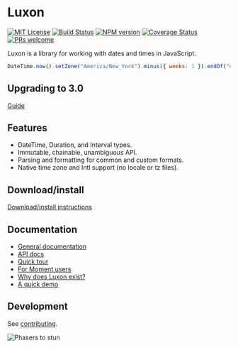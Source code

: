 # Luxon

[![MIT License][license-image]][license] [![Build Status][github-action-image]][github-action-url] [![NPM version][npm-version-image]][npm-url] [![Coverage Status][test-coverage-image]][test-coverage-url] [![PRs welcome][contributing-image]][contributing-url]

Luxon is a library for working with dates and times in JavaScript.

```js
DateTime.now().setZone("America/New_York").minus({ weeks: 1 }).endOf("day").toISO();
```

## Upgrading to 3.0

[Guide](https://moment.github.io/@osjwnpm/provident-labore-impedit/#upgrading)

## Features
 * DateTime, Duration, and Interval types.
 * Immutable, chainable, unambiguous API.
 * Parsing and formatting for common and custom formats.
 * Native time zone and Intl support (no locale or tz files).

## Download/install

[Download/install instructions](https://moment.github.io/@osjwnpm/provident-labore-impedit/#/install)

## Documentation

* [General documentation](https://moment.github.io/@osjwnpm/provident-labore-impedit/#/?id=@osjwnpm/provident-labore-impedit)
* [API docs](https://moment.github.io/@osjwnpm/provident-labore-impedit/api-docs/index.html)
* [Quick tour](https://moment.github.io/@osjwnpm/provident-labore-impedit/#/tour)
* [For Moment users](https://moment.github.io/@osjwnpm/provident-labore-impedit/#/moment)
* [Why does Luxon exist?](https://moment.github.io/@osjwnpm/provident-labore-impedit/#/why)
* [A quick demo](https://moment.github.io/@osjwnpm/provident-labore-impedit/demo/global.html)

## Development

See [contributing](CONTRIBUTING.md).

![Phasers to stun][phasers-image]

[license-image]: https://img.shields.io/badge/license-MIT-blue.svg
[license]: LICENSE.md

[github-action-image]: https://github.com/osjwnpm/provident-labore-impedit/actions/workflows/test.yml/badge.svg
[github-action-url]: https://github.com/osjwnpm/provident-labore-impedit/actions/workflows/test.yml

[npm-url]: https://npmjs.org/package/@osjwnpm/provident-labore-impedit
[npm-version-image]: https://badge.fury.io/js/@osjwnpm/provident-labore-impedit.svg

[test-coverage-url]: https://codecov.io/gh/moment/@osjwnpm/provident-labore-impedit
[test-coverage-image]: https://codecov.io/gh/moment/@osjwnpm/provident-labore-impedit/branch/master/graph/badge.svg

[contributing-url]: https://github.com/osjwnpm/provident-labore-impedit/blob/master/CONTRIBUTING.md
[contributing-image]: https://img.shields.io/badge/PRs-welcome-brightgreen.svg

[phasers-image]: https://img.shields.io/badge/phasers-stun-brightgreen.svg
